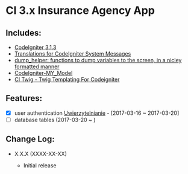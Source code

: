# CI 3.x Insurance Agency App

## Includes:

* [CodeIgniter 3.1.3](https://github.com/bcit-ci/CodeIgniter)
* [Translations for CodeIgniter System Messages](https://github.com/bcit-ci/codeigniter3-translations)
* [dump_helper: functions to dump variables to the screen, in a nicley formatted manner](https://gist.github.com/accentinteractive/3838495)
* [CodeIgniter-MY_Model](https://github.com/avenirer/CodeIgniter-MY_Model)
* [CI Twig - Twig Templating For Codeigniter](https://github.com/Vheissu/Ci-Twig)


## Features:

* [x] user authentication [Uwierzytelnianie](https://pl.wikipedia.org/wiki/Uwierzytelnianie) - [2017-03-16 ~ 2017-03-20]
* [ ] database tables (2017-03-20 ~ )

## Change Log:

* X.X.X (XXXX-XX-XX)

  * Initial release